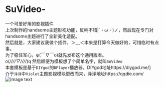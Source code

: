 # SuVideo-
一个可爱好用的影视插件  
上次制作的handsome主题影视功能，反响不错|´・ω・)ノ，然后现在专门对handsome主题进行了全新美化适配。  
然后就是，大家建议我做个插件，＞﹏＜本来是打算今天做好的，可惜临时有点事。  
为了稳住军心，φ(￣∇￣o)就先发布这个通用版本。  
o(*////▽////*)q 然后顺便为模板想了个简单名字，就叫`SuVideo`  
本套模板是基于`DIYgod`的`DPlayer`播放器，DIYgod地址https://diygod.me/]  
介于`泽泽`中`Violet`主题影视模块更改而来，泽泽地址https://qqdie.com/  
![Image text](https://s2.ax1x.com/2020/01/15/lOYMh6.png)  
